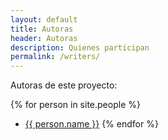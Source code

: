 ```yaml
---
layout: default
title: Autoras
header: Autoras
description: Quienes participan
permalink: /writers/
---
```


Autoras de este proyecto:


{% for person in site.people %}
* <a href="{{ permalink }}">{{ person.name }}</a>
{% endfor %}
